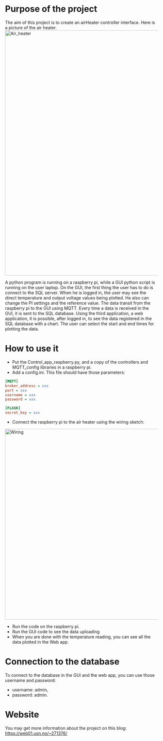 # Purpose of the project
The aim of this project is to create an airHeater controller interface. Here is a picture of the air heater.
<img width="806" alt="Air_heater" src="https://github.com/user-attachments/assets/8b133901-0bfc-42ba-91df-c66816720ad9">

A python program is running on a raspberry pi, while a GUI python script is running on the user laptop. On the GUI, the first thing the user has to do is connect to the SQL server. When he is logged in, the user may see the direct temperature and output voltage values being plotted. He also can change the PI settings and the reference value. The data transit from the raspberry pi to the GUI using MQTT. Every time a data is received in the GUI, it is sent to the SQL database. Using the third application, a web application, it is possible, after logged in, to see the data registered in the SQL database with a chart. The user can select the start and end times for plotting the data.
# How to use it
- Put the Control_app_raspberry.py, and a copy of the controllers and MQTT_config libraries in a raspberry pi.
- Add a config.ini. This file should have those parameters:
```config.ini
[MQTT]
broker_address = xxx
port = xxx
username = xxx
password = xxx

[FLASK]
secret_key = xxx
```
- Connect the raspberry pi to the air heater using the wiring sketch:
<img width="627" alt="Wiring" src="https://github.com/user-attachments/assets/2bd715cb-b8f1-42ef-b0cb-f781fab954a4">

- Run the code on the raspberry pi.
- Run the GUI code to see the data uploading
- When you are done with the temperature reading, you can see all the data plotted in the Web app.

# Connection to the database
To connect to the database in the GUI and the web app, you can use those username and password:
- username: admin,
- password: admin.

# Website
You may get more information about the project on this blog:
https://web01.usn.no/~271376/
